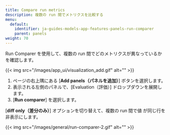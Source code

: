```yaml
---
title: Compare run metrics
description: 複数の run 間でメトリクスを比較する
menu:
  default:
    identifier: ja-guides-models-app-features-panels-run-comparer
    parent: panels
weight: 70
---
```


Run Comparer を使用して、複数の run 間でどのメトリクスが異なっているかを確認します。

{{< img src="/images/app_ui/visualization_add.gif" alt="" >}}

1. ページの右上隅にある [**Add panels（パネルを追加）**] ボタンを選択します。
2. 表示される左側のパネルで、[Evaluation（評価）] ドロップダウンを展開します。
3. [**Run comparer**] を選択します。

[**diff only（差分のみ）**] オプションを切り替えて、複数の run 間で値 が同じ行を非表示にします。

{{< img src="/images/general/run-comparer-2.gif" alt="" >}}

